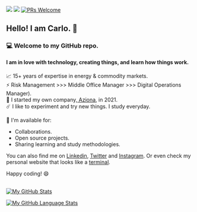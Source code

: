 ![](https://countrush-prod.azurewebsites.net/l/badge/?repository=carloocchiena) ![](https://img.shields.io/github/stars/carloocchiena?label=GitHub%20stars) [![PRs Welcome](https://img.shields.io/badge/PRs-welcome-brightgreen.svg?style=flat-square)](https://makeapullrequest.com)

## Hello! I am Carlo. :wave:
### :computer: Welcome to my GitHub repo. 
#### I am in love with technology, creating things, and learn how things work.

:chart_with_upwards_trend: 15+ years of expertise in energy & commodity markets.<br>
:zap: Risk Management >>> Middle Office Manager >>> Digital Operations Manager).<br>
:rocket: I started my own company,<a href="https://www.azionadigitale.com/" target = "_blank"> Aziona</a>, in 2021.<br>
:comet: I like to experiment and try new things. I study everyday.<br>

:floppy_disk: I'm available for:
- Collaborations.
- Open source projects.
- Sharing learning and study methodologies.

You can also find me on <a href="https://www.linkedin.com/in/carloocchiena/" target="blank">Linkedin</a>, <a href="https://twitter.com/carloocchiena" target="_blank">Twitter</a>
and <a href="https://www.instagram.com/carloocchiena/" target="_blank">Instagram</a>. 
Or even check my personal website that looks like a <a href="https://www.carloocchiena.com" target = "_blank">terminal</a>.

Happy coding! :smile:
<br>
<br>


[![My GitHub Stats](https://github-readme-stats.vercel.app/api/?username=carloocchiena&count_private=true&theme=white&show_icons=true)]()

[![My GitHub Language Stats](https://github-readme-stats.vercel.app/api/top-langs/?username=carloocchiena&langs_count=16&layout=compact&theme=white)]() 







